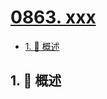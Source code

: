 # [0863. xxx](https://github.com/Tdahuyou/TNotes.leetcode/tree/main/notes/0863.%20xxx)

<!-- region:toc -->

- [1. 📝 概述](#1--概述)

<!-- endregion:toc -->

## 1. 📝 概述
